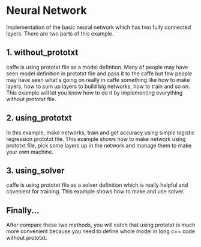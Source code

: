 # Neural Network
Implementation of the basic neural network which has two fully connected layers. There are two parts of this example.

## 1. without_prototxt
caffe is using prototxt file as a model defintion. Many of people may have seen model definition in prototxt file and pass it to the caffe but few people may have seen what's going on really in caffe something like how to make layers, how to sum up layers to build big networks, how to train and so on. This example will let you know how to do it by implementing everything without prototxt file.

## 2. using_prototxt
In this example, make networks, train and get accuracy using simple logistic regression prototxt file. This example shows how to make network using prototxt file, pick some layers up in the network and manage them to make your own machine.

## 3. using_solver
caffe is using prototxt file as a solver definition which is really helpful and covenient for training. This example shows how to make
and use solver.

## Finally...
After compare these two methods, you will catch that using prototxt is much more convenient because you need to define whole model
in long c++ code without prototxt.
